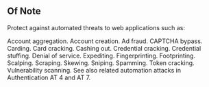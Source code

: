 ## Of Note

Protect against automated threats to web applications such as:

Account aggregation.
Account creation.
Ad fraud.
CAPTCHA bypass.
Carding.
Card cracking.
Cashing out.
Credential cracking.
Credential stuffing.
Denial of service.
Expediting.
Fingerprinting.
Footprinting.
Scalping.
Scraping.
Skewing.
Sniping.
Spamming.
Token cracking.
Vulnerability scanning.
See also related automation attacks in Authentication AT 4 and AT 7.
